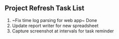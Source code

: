 Project Refresh Task List
-------------------------

1. ~Fix time log parsing for web app~ Done
2. Update report writer for new spreadsheet
3. Capture screenshot at intervals for task reminder
